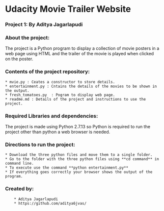 # Udacity Movie Trailer Website
### Project 1: By Aditya Jagarlapudi

### About the project:
The project is a Python program to display a collection of movie posters in a web page using HTML and the trailer of the movie is played when clicked on the poster.

### Contents of the project repository:
    * mvie.py : Ceates a constructor to store details.
    * entertainment.py : Cntains the details of the movies to be shown in the output.
    * fresh_tomatoes.py  : Pogram to display web page.
    * readme.md : Details of the project and instructions to use the project.

### Required Libraries and dependencies:
The project is made using Python 2.7.13 so Python is required to run the project other than python a web browser is needed.

### Directions to run the project:
    * Download the three python files and move them to a single folder.
    * Go to the folder with the three python files using **cd command** in command line.
    * To execute use the command **python entertainment.py**
    * If everything goes correctly your browser shows the output of the program.
    
### Created by:
        * Aditya Jagarlapudi
        * https://github.com/aditya6jvas/
        
